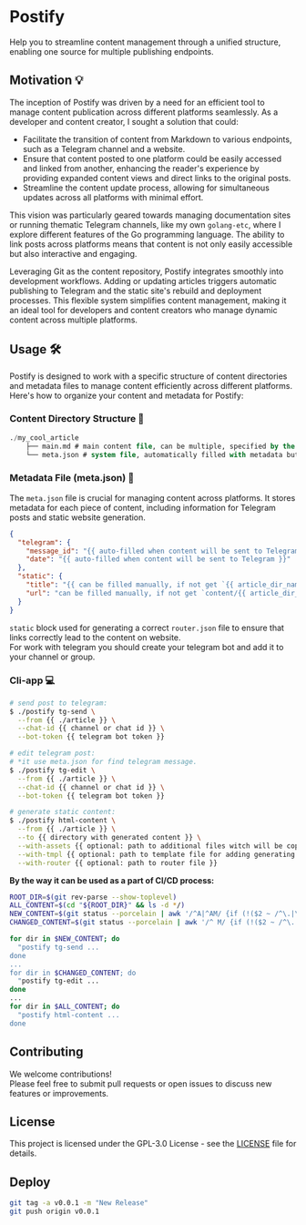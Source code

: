 # Postify

Help you to streamline content management through a unified structure, enabling one source for multiple publishing endpoints.

## Motivation 💡

The inception of Postify was driven by a need for an efficient tool to manage content publication across different 
platforms seamlessly. As a developer and content creator, I sought a solution that could:

- Facilitate the transition of content from Markdown to various endpoints, such as a Telegram channel and a website.
- Ensure that content posted to one platform could be easily accessed and linked from another, enhancing the reader's experience by providing expanded content views and direct links to the original posts.
- Streamline the content update process, allowing for simultaneous updates across all platforms with minimal effort.

This vision was particularly geared towards managing documentation sites or running thematic Telegram channels, like my own `golang-etc`, where I explore different features of the Go programming language. The ability to link posts across platforms means that content is not only easily accessible but also interactive and engaging.

Leveraging Git as the content repository, Postify integrates smoothly into development workflows. Adding or updating articles triggers automatic publishing to Telegram and the static site's rebuild and deployment processes. This flexible system simplifies content management, making it an ideal tool for developers and content creators who manage dynamic content across multiple platforms.

## Usage 🛠

Postify is designed to work with a specific structure of content directories and metadata files to manage content efficiently across different platforms. Here's how to organize your content and metadata for Postify:
### Content Directory Structure 📁
```sql
./my_cool_article
    ├── main.md # main content file, can be multiple, specified by the `--with-blocks` flag.
    └── meta.json # system file, automatically filled with metadata but it can be changed manually.
```

### Metadata File (meta.json) 📄
The `meta.json` file is crucial for managing content across platforms. It stores metadata for each piece of content, including information for Telegram posts and static website generation.
```json
{
  "telegram": {
    "message_id": "{{ auto-filled when content will be sent to Telegram }}",
    "date": "{{ auto-filled when content will be sent to Telegram }}"
  },
  "static": {
    "title": "{{ can be filled manually, if not get `{{ article_dir_name }}` }}",
    "url": "can be filled manually, if not get `content/{{ article_dir_name }}` "
  }
}
```
`static` block used for generating a correct `router.json` file to ensure that links correctly lead to the content on website.  
For work with telegram you should create your telegram bot and add it to your channel or group.
### Cli-app  💻
```bash
# send post to telegram:
$ ./postify tg-send \
  --from {{ ./article }} \
  --chat-id {{ channel or chat id }} \
  --bot-token {{ telegram bot token }}

# edit telegram post:
# *it use meta.json for find telegram message.
$ ./postify tg-edit \
  --from {{ ./article }} \
  --chat-id {{ channel or chat id }} \
  --bot-token {{ telegram bot token }}

# generate static content:
$ ./postify html-content \
  --from {{ ./article }} \
  --to {{ directory with generated content }} \
  --with-assets {{ optional: path to additional files witch will be copy to content directory }} \
  --with-tmpl {{ optional: path to template file for adding generating content to template }} \
  --with-router {{ optional: path to router file }}
```
  
**By the way it can be used as a part of CI/CD process:**
```bash
ROOT_DIR=$(git rev-parse --show-toplevel)
ALL_CONTENT=$(cd "${ROOT_DIR}" && ls -d */)
NEW_CONTENT=$(git status --porcelain | awk '/^A|^AM/ {if (!($2 ~ /^\.|\/\./)) print $2}' | xargs -n1 dirname | sort -u | grep -vE '^\.?$')
CHANGED_CONTENT=$(git status --porcelain | awk '/^ M/ {if (!($2 ~ /^\.|\/\./)) print $2}' | xargs -n1 dirname | sort -u | grep -vE '^\.?$')

for dir in $NEW_CONTENT; do
  "postify tg-send ...
done
...
for dir in $CHANGED_CONTENT; do
  "postify tg-edit ...
done
...
for dir in $ALL_CONTENT; do
  "postify html-content ...
done
```

## Contributing
We welcome contributions!  
Please feel free to submit pull requests or open issues to discuss new features or improvements.

## License
This project is licensed under the GPL-3.0 License - see the 
[LICENSE](https://github.com/Mad-Pixels/go-postify/blob/main/LICENSE) file for details.

## Deploy
```bash
git tag -a v0.0.1 -m "New Release" 
git push origin v0.0.1
```
